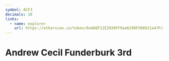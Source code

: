 ```yaml
---
symbol: ACF3
decimals: 18
links:
  - name: explorer
    url: https://etherscan.io/token/0xA08F11E2920FF9ae6299F508921a47FcfE623a57
---
```


# Andrew Cecil Funderburk 3rd
